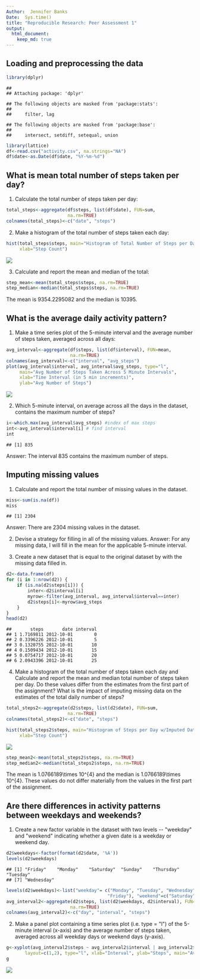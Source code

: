 ```yaml
---
Author:  Jennifer Banks
Date:  Sys.time()
title: "Reproducible Research: Peer Assessment 1"
output: 
  html_document:
    keep_md: true
---
```



## Loading and preprocessing the data

```r
library(dplyr)
```

```
## 
## Attaching package: 'dplyr'
```

```
## The following objects are masked from 'package:stats':
## 
##     filter, lag
```

```
## The following objects are masked from 'package:base':
## 
##     intersect, setdiff, setequal, union
```

```r
library(lattice)
df<-read.csv("activity.csv", na.strings="NA")
df$date<-as.Date(df$date, "%Y-%m-%d") 
```


## What is mean total number of steps taken per day?

1.  Calculate the total number of steps taken per day:

```r
total_steps<-aggregate(df$steps, list(df$date), FUN=sum, 
                       na.rm=TRUE)
colnames(total_steps)<-c("date", "steps")
```

2.  Make a histogram of the total number of steps taken each day:

```r
hist(total_steps$steps, main="Histogram of Total Number of Steps per Day",
     xlab="Step Count")
```

![](PA1_template_files/figure-html/unnamed-chunk-3-1.png)<!-- -->

3.  Calculate and report the mean and median of the total:

```r
step_mean<-mean(total_steps$steps, na.rm=TRUE)
step_median<-median(total_steps$steps, na.rm=TRUE)
```
The mean is 9354.2295082 and the median is 10395.


## What is the average daily activity pattern?

1.  Make a time series plot of the 5-minute interval and the average number of steps taken, averaged across all days:

```r
avg_interval<-aggregate(df$steps, list(df$interval), FUN=mean,
                        na.rm=TRUE)
colnames(avg_interval)<-c("interval", "avg_steps")
plot(avg_interval$interval, avg_interval$avg_steps, type="l",
     main="Avg Number of Steps Taken Across 5 Minute Intervals",
     xlab="Time Interval (in 5 min increments)",
     ylab="Avg Number of Steps")
```

![](PA1_template_files/figure-html/unnamed-chunk-5-1.png)<!-- -->

2.  Which 5-minute interval, on average across all the days in the dataset, contains the maximum number of steps?

```r
i<-which.max(avg_interval$avg_steps) #index of max steps
int<-avg_interval$interval[i] # find interval
int
```

```
## [1] 835
```
Answer:  The interval 835 contains the maximum number of steps.


## Imputing missing values

1.  Calculate and report the total number of missing values in the dataset. 

```r
miss<-sum(is.na(df))
miss
```

```
## [1] 2304
```
Answer:  There are 2304 missing values in the dataset.

2.  Devise a strategy for filling in all of the missing values. 
Answer:  For any missing data, I will fill in the mean for the applicable 5-minute interval.

3.  Create a new dataset that is equal to the original dataset by with the missing data filled in.

```r
d2<-data.frame(df)
for (i in 1:nrow(d2)) {
    if (is.na(d2$steps[i])) {
        inter<-d2$interval[i]
        myrow<-filter(avg_interval, avg_interval$interval==inter)
        d2$steps[i]<-myrow$avg_steps    
    }
}
head(d2)
```

```
##       steps       date interval
## 1 1.7169811 2012-10-01        0
## 2 0.3396226 2012-10-01        5
## 3 0.1320755 2012-10-01       10
## 4 0.1509434 2012-10-01       15
## 5 0.0754717 2012-10-01       20
## 6 2.0943396 2012-10-01       25
```

4.  Make a histogram of the total number of steps taken each day and Calculate and report the mean and median total number of steps taken per day. Do these values differ from the estimates from the first part of the assignment? What is the impact of imputing missing data on the estimates of the total daily number of steps?

```r
total_steps2<-aggregate(d2$steps, list(d2$date), FUN=sum, 
                       na.rm=TRUE)
colnames(total_steps2)<-c("date", "steps")
```

```r
hist(total_steps2$steps, main="Histogram of Steps per Day w/Imputed Data",
     xlab="Step Count")
```

![](PA1_template_files/figure-html/unnamed-chunk-10-1.png)<!-- -->

```r
step_mean2<-mean(total_steps2$steps, na.rm=TRUE)
step_median2<-median(total_steps2$steps, na.rm=TRUE)
```
The mean is 1.0766189\times 10^{4} and the median is 1.0766189\times 10^{4}.  These values do not
differ materially from the values in the first part of the assignment.


## Are there differences in activity patterns between weekdays and weekends?

1.  Create a new factor variable in the dataset with two levels -- "weekday" and "weekend" indicating whether a given date is a weekday or weekend day.

```r
d2$weekdays<-factor(format(d2$date, '%A'))
levels(d2$weekdays)
```

```
## [1] "Friday"    "Monday"    "Saturday"  "Sunday"    "Thursday"  "Tuesday"  
## [7] "Wednesday"
```

```r
levels(d2$weekdays)<-list("weekday"= c("Monday", "Tuesday", "Wednesday", "Thursday",
                                      "Friday"), "weekend"=c("Saturday", "Sunday"))
avg_interval2<-aggregate(d2$steps, list(d2$weekdays, d2$interval), FUN=mean,
                        na.rm=TRUE)
colnames(avg_interval2)<-c("day", "interval", "steps")
```

2.  Make a panel plot containing a time series plot (i.e. type = "l") of the 5-minute
interval (x-axis) and the average number of steps taken, averaged across all 
weekday days or weekend days (y-axis).

```r
g<-xyplot(avg_interval2$steps ~ avg_interval2$interval | avg_interval2$day, data=avg_interval2, 
       layout=c(1,2), type="l", xlab="Interval", ylab="Steps", main="Average Steps Taken per Interval")
g
```

![](PA1_template_files/figure-html/unnamed-chunk-13-1.png)<!-- -->
